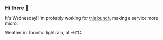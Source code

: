 ### Hi there :wave:

It's Wednesday! I'm probably working for [this bunch](https://github.com/kohofinancial), making a service more micro.

Weather in Toronto: light rain, at +6°C.
